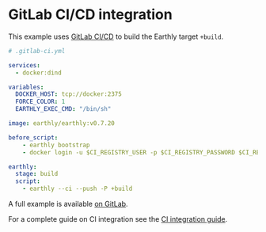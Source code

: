 
# GitLab CI/CD integration

This example uses [GitLab CI/CD](https://docs.gitlab.com/ee/ci/) to build the Earthly target `+build`.


```yml
# .gitlab-ci.yml

services:
  - docker:dind

variables:
  DOCKER_HOST: tcp://docker:2375
  FORCE_COLOR: 1
  EARTHLY_EXEC_CMD: "/bin/sh"

image: earthly/earthly:v0.7.20

before_script:
    - earthly bootstrap
    - docker login -u $CI_REGISTRY_USER -p $CI_REGISTRY_PASSWORD $CI_REGISTRY

earthly:
  stage: build
  script:
    - earthly --ci --push -P +build
```

A full example is available [on GitLab](https://gitlab.com/earthly-technologies/earthly-demo).

For a complete guide on CI integration see the [CI integration guide](../overview.md).

